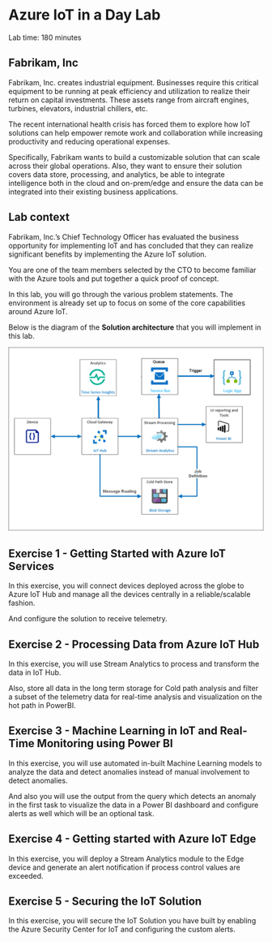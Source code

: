 # Azure IoT in a Day Lab

Lab time: 180 minutes

## Fabrikam, Inc

Fabrikam, Inc. creates industrial equipment. Businesses require this critical equipment to be running at peak efficiency and utilization to realize their return on capital investments. These assets range from aircraft engines, turbines, elevators, industrial chillers, etc.

The recent international health crisis has forced them to explore how IoT solutions can help empower remote work and collaboration while increasing productivity and reducing operational expenses. 

Specifically, Fabrikam wants to build a customizable solution that can scale across their global operations. Also, they want to ensure their solution covers data store, processing, and analytics, be able to integrate intelligence both in the cloud and on-prem/edge and ensure the data can be integrated into their existing business applications. 

## Lab context

Fabrikam, Inc.’s Chief Technology Officer has evaluated the business opportunity for implementing IoT and has concluded that they can realize significant benefits by implementing the Azure IoT solution.

You are one of the team members selected by the CTO to become familiar with the Azure tools and put together a quick proof of concept.

In this lab, you will go through the various problem statements. The environment is already set up to focus on some of the core capabilities around Azure IoT.

Below is the diagram of the **Solution architecture** that you will implement in this lab.

![](media/diagramreadme.png)

## Exercise 1 - Getting Started with Azure IoT Services

In this exercise, you will connect devices deployed across the globe to Azure IoT Hub and manage all the devices centrally in a reliable/scalable fashion. 

And configure the solution to receive telemetry.

## Exercise 2 - Processing Data from Azure IoT Hub

In this exercise, you will use Stream Analytics to process and transform the data in IoT Hub.

Also, store all data in the long term storage for Cold path analysis and filter a subset of the telemetry data for real-time analysis and visualization on the hot path in PowerBI.

## Exercise 3 - Machine Learning in IoT and Real-Time Monitoring using Power BI

In this exercise, you will use automated in-built Machine Learning models to analyze the data and detect anomalies instead of manual involvement to detect anomalies.

And also you will use the output from the query which detects an anomaly in the first task to visualize the data in a Power BI dashboard and configure alerts as well which will be an optional task.

## Exercise 4 - Getting started with Azure IoT Edge

In this exercise, you will deploy a Stream Analytics module to the Edge device and generate an alert notification if process control values are exceeded.

## Exercise 5 - Securing the IoT Solution

In this exercise, you will secure the IoT Solution you have built by enabling the Azure Security Center for IoT and configuring the custom alerts.
